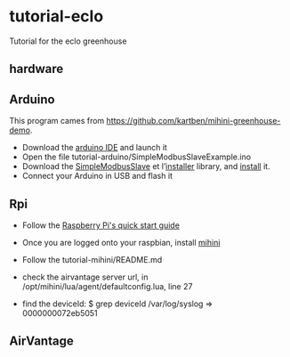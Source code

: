 tutorial-eclo
=============

Tutorial for the eclo greenhouse

hardware
--------

Arduino
-------

This program cames from https://github.com/kartben/mihini-greenhouse-demo.

* Download the [arduino IDE](http://arduino.cc/en/Main/Software) and launch it
* Open the file tutorial-arduino/SimpleModbusSlaveExample.ino
* Download the [SimpleModbusSlave](https://code.google.com/p/simple-modbus/downloads/detail?name=SimpleModbusSlaveV4.zip&can=2&q=) et l’[installer](http://arduino.cc/en/Guide/Libraries) library, and [install](http://arduino.cc/en/Guide/Libraries) it.
* Connect your Arduino in USB and flash it

Rpi
---

* Follow the [Raspberry Pi's quick start guide](http://www.raspberrypi.org/quick-start-guide)

* Once you are logged onto your raspbian, install [mihini](http://wiki.eclipse.org/Mihini/Install_Mihini#Others)
* Follow the tutorial-mihini/README.md

* check the airvantage server url, in /opt/mihini/lua/agent/defaultconfig.lua, line 27
* find the deviceId:
    $ grep deviceId /var/log/syslog
    => 0000000072eb5051

AirVantage
----------
